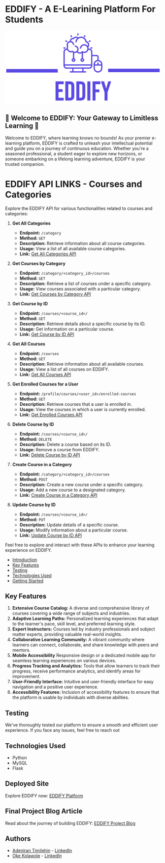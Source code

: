 # EDDIFY - A E-Learining Platform For Students

![logo.png](web_dynamic/static/images/Eddify-logos_transparent.png)

## 🚀 Welcome to EDDIFY: Your Gateway to Limitless Learning 🚀

Welcome to EDDIFY, where learning knows no bounds! As your premier e-learning platform, EDDIFY is crafted to unleash your intellectual potential and guide you on a journey of continuous education. Whether you're a seasoned professional, a student eager to explore new horizons, or someone embarking on a lifelong learning adventure, EDDIFY is your trusted companion.

# EDDIFY API LINKS - Courses and Categories

Explore the EDDIFY API for various functionalities related to courses and categories:

1. **Get All Categories**
    - **Endpoint:** `/category`
    - **Method:** `GET`
    - **Description:** Retrieve information about all course categories.
    - **Usage:** View a list of all available course categories.
    - **Link:** [Get All Categories API](#)

2. **Get Courses by Category**
    - **Endpoint:** `/category/<category_id>/courses`
    - **Method:** `GET`
    - **Description:** Retrieve a list of courses under a specific category.
    - **Usage:** View courses associated with a particular category.
    - **Link:** [Get Courses by Category API](#)

3. **Get Course by ID**
    - **Endpoint:** `/courses/<course_id>/`
    - **Method:** `GET`
    - **Description:** Retrieve details about a specific course by its ID.
    - **Usage:** Get information on a particular course.
    - **Link:** [Get Course by ID API](#)

4. **Get All Courses**
    - **Endpoint:** `/courses`
    - **Method:** `GET`
    - **Description:** Retrieve information about all available courses.
    - **Usage:** View a list of all courses on EDDIFY.
    - **Link:** [Get All Courses API](#)

5. **Get Enrolled Courses for a User**
    - **Endpoint:** `/profile/courses/<user_id>/enrolled-courses`
    - **Method:** `GET`
    - **Description:** Retrieve courses that a user is enrolled in.
    - **Usage:** View the courses in which a user is currently enrolled.
    - **Link:** [Get Enrolled Courses API](#)

6. **Delete Course by ID**
    - **Endpoint:** `/courses/<course_id>/`
    - **Method:** `DELETE`
    - **Description:** Delete a course based on its ID.
    - **Usage:** Remove a course from EDDIFY.
    - **Link:** [Delete Course by ID API](#)

7. **Create Course in a Category**
    - **Endpoint:** `/category/<category_id>/courses`
    - **Method:** `POST`
    - **Description:** Create a new course under a specific category.
    - **Usage:** Add a new course to a designated category.
    - **Link:** [Create Course in a Category API](#)

8. **Update Course by ID**
    - **Endpoint:** `/courses/<course_id>/`
    - **Method:** `PUT`
    - **Description:** Update details of a specific course.
    - **Usage:** Modify information about a particular course.
    - **Link:** [Update Course by ID API](#)

Feel free to explore and interact with these APIs to enhance your learning experience on EDDIFY.


- [Introduction](#)
- [Key Features](#key-features)
- [Testing](#testing)
- [Technologies Used](#technologies-used)
- [Getting Started](#getting-started)


## Key Features

1. **Extensive Course Catalog:** A diverse and comprehensive library of courses covering a wide range of subjects and industries.
2. **Adaptive Learning Paths:** Personalized learning experiences that adapt to the learner's pace, skill level, and preferred learning style.
3. **Expert Instructors:** Courses led by industry professionals and subject matter experts, providing valuable real-world insights.
4. **Collaborative Learning Community:** A vibrant community where learners can connect, collaborate, and share knowledge with peers and mentors.
5. **Mobile Accessibility** Responsive design or a dedicated mobile app for seamless learning experiences on various devices.
6. **Progress Tracking and Analytics:** Tools that allow learners to track their progress, receive performance analytics, and identify areas for improvement.
7. **User-Friendly Interface:** Intuitive and user-friendly interface for easy navigation and a positive user experience.
8. **Accessibility Features:** Inclusion of accessibility features to ensure that the platform is usable by individuals with diverse abilities.

## Testing

We've thoroughly tested our platform to ensure a smooth and efficient user experience. If you face any issues, feel free
to reach out

## Technologies Used

- Python
- MySQL
- Flask

## Deployed Site

Explore EDDIFY now: [EDDIFY Platform](https://eddify-frontend.onrender.com/) 

## Final Project Blog Article

Read about the journey of building EDDIFY: [EDDIFY Project Blog](https://medium.com/@kasshymoni0812/announcing-eddify1-0-f22a8a8d7c0a) 

## Authors

- [Adeniran Timilehin](https://www.linkedin.com/in/timilehin-adeniran-342710234?utm_source=share&utm_campaign=share_via&utm_content=profile&utm_medium=android_app) - [LinkedIn](https://www.linkedin.com/in/timilehin-adeniran-342710234?utm_source=share&utm_campaign=share_via&utm_content=profile&utm_medium=android_app) 
- [Oke Kolawole](https://www.linkedin.com/in/kolawole-sunday-oke-38b1871a3/) - [LinkedIn](https://www.linkedin.com/in/kolawole-sunday-oke-38b1871a3/)